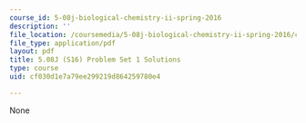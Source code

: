 ```yaml
---
course_id: 5-08j-biological-chemistry-ii-spring-2016
description: ''
file_location: /coursemedia/5-08j-biological-chemistry-ii-spring-2016/cf030d1e7a79ee299219d864259780e4_MIT5_08jS16ps1_soln.pdf
file_type: application/pdf
layout: pdf
title: 5.08J (S16) Problem Set 1 Solutions
type: course
uid: cf030d1e7a79ee299219d864259780e4

---
```

None